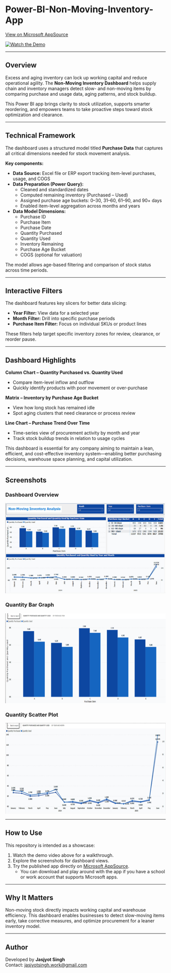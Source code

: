 # Power-BI-Non-Moving-Inventory-App  

[View on Microsoft AppSource](https://appsource.microsoft.com/en-us/product/power-bi/dhyeyconsultingservicespvtltd1584430919382.non-moving-inventory?tab=Overview)  

[![Watch the Demo](https://img.youtube.com/vi/T_0sLEIHjvY/0.jpg)](https://youtu.be/T_0sLEIHjvY?si=UGXdkSDGTYVogHVT)  

---

## Overview  

Excess and aging inventory can lock up working capital and reduce operational agility. The **Non-Moving Inventory Dashboard** helps supply chain and inventory managers detect slow- and non-moving items by comparing purchase and usage data, aging patterns, and stock buildup.  

This Power BI app brings clarity to stock utilization, supports smarter reordering, and empowers teams to take proactive steps toward stock optimization and clearance.  

---

## Technical Framework  

The dashboard uses a structured model titled **Purchase Data** that captures all critical dimensions needed for stock movement analysis.  

**Key components:**  
- **Data Source:** Excel file or ERP export tracking item-level purchases, usage, and COGS  
- **Data Preparation (Power Query):**  
  - Cleaned and standardized dates  
  - Computed remaining inventory (Purchased – Used)  
  - Assigned purchase age buckets: 0–30, 31–60, 61–90, and 90+ days  
  - Enabled item-level aggregation across months and years  
- **Data Model Dimensions:**  
  - Purchase ID  
  - Purchase Item  
  - Purchase Date  
  - Quantity Purchased  
  - Quantity Used  
  - Inventory Remaining  
  - Purchase Age Bucket  
  - COGS (optional for valuation)  

The model allows age-based filtering and comparison of stock status across time periods.  

---

## Interactive Filters  

The dashboard features key slicers for better data slicing:  
- **Year Filter:** View data for a selected year  
- **Month Filter:** Drill into specific purchase periods  
- **Purchase Item Filter:** Focus on individual SKUs or product lines  

These filters help target specific inventory zones for review, clearance, or reorder pause.  

---

## Dashboard Highlights  

**Column Chart – Quantity Purchased vs. Quantity Used**  
- Compare item-level inflow and outflow  
- Quickly identify products with poor movement or over-purchase  

**Matrix – Inventory by Purchase Age Bucket**  
- View how long stock has remained idle  
- Spot aging clusters that need clearance or process review  

**Line Chart – Purchase Trend Over Time**  
- Time-series view of procurement activity by month and year  
- Track stock buildup trends in relation to usage cycles  

This dashboard is essential for any company aiming to maintain a lean, efficient, and cost-effective inventory system—enabling better purchasing decisions, warehouse space planning, and capital utilization.  

---

## Screenshots  

### Dashboard Overview 
![Purchased vs Used](https://github.com/SuperfiedStudd/Power-BI-Non-Moving-Inventory-App/blob/main/docs/dashboard_overview.png?raw=true)  

### Quantity Bar Graph  
![Quantity Bar Graph](https://github.com/SuperfiedStudd/Power-BI-Non-Moving-Inventory-App/blob/main/docs/quantitygraph.png?raw=true)  

### Quantity Scatter Plot  
![Quantity Scatter Plot](https://github.com/SuperfiedStudd/Power-BI-Non-Moving-Inventory-App/blob/main/docs/quantityplot.png?raw=true)  

---

## How to Use  

This repository is intended as a showcase:  
1. Watch the demo video above for a walkthrough.  
2. Explore the screenshots for dashboard views.  
3. Try the published app directly on [Microsoft AppSource](https://appsource.microsoft.com/en-us/product/power-bi/dhyeyconsultingservicespvtltd1584430919382.non-moving-inventory?tab=Overview).  
   - You can download and play around with the app if you have a school or work account that supports Microsoft apps.  

---

## Why It Matters  

Non-moving stock directly impacts working capital and warehouse efficiency. This dashboard enables businesses to detect slow-moving items early, take corrective measures, and optimize procurement for a leaner inventory model.  

---

## Author  

Developed by **Jasjyot Singh**  
Contact: jasjyotsingh.work@gmail.com  
